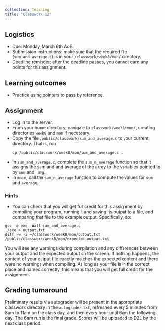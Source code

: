 ```yaml
---
collection: teaching
title: "Classwork 12"
---
```


## Logistics
* Due: Monday, March 6th AoE.
* Submission instructions: make sure that the required file (`sum_and_average.c`) is in your
	`/classwork/week8/mon/` directory.
* Deadline reminder: after the deadline passes, you cannot earn any points for
	this assignment.

## Learning outcomes
* Practice using pointers to pass by reference.

## Assignment

* Log in to the server.
* From your home directory, navigate to `classwork/week8/mon/`, creating directories `week8`
and `mon` if necessary.
* Copy the file `/public/classwork/sum_and_average.c` to your current directory. That
	is, run
	```
	cp /public/classwork/week8/mon/sum_and_average.c .
	```
* In `sum_and_average.c`, complete the `sum_n_average` function so that it assigns
	the sum and and average of the array to the variables pointed to by `sum`
	and ` avg`.
* in `main`, call the `sum_n_average` function to compute the values for `sum`
	and `average`.


### Hints
* You can check that you will get full credit for this assignment by compiling
	your program, running it and saving its output to a file, and comparing
	that file to the example output. Specifically, do:
```
gcc -o exe -Wall sum_and_average.c
./exe > output.txt
diff -w -i ~/classwork/week8/mon/output.txt /public/classwork/week8/mon/expected_output.txt
```
You will see any warnings during compilation and any differences between your output and the expected output on the
screen. If nothing happens, the content of your output file exactly matches the
expected content and there were no warnings when compiling. As long as your file is in the correct place and named
correctly,  this means that you will get full credit for the assignment.

## Grading turnaround

Preliminary results via autograder will be present in the appropriate classwork
directory in the `autograder.txt`, refreshed every 5 minutes from 8am to 11am
on the class day, and then
every hour until 6am the following day. The 6am run is the final grade. Scores will be
uploaded to D2L by the next class period.
